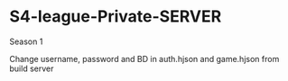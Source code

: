 # S4-league-Private-SERVER

Season 1

Change username, password and BD in auth.hjson and game.hjson from build server
